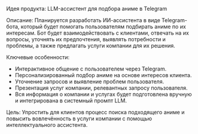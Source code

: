 Идея продукта: LLM-ассистент для подбора аниме в Telegram

Описание:
Планируется разработать ИИ-ассистента в виде Telegram-бота, который будет помогать пользователям подбирать аниме по их интересам. Бот будет взаимодействовать с клиентами, отвечать на их вопросы, уточнять их предпочтения, выявлять потребности и проблемы, а также предлагать услуги компании для их решения.

Ключевые особенности:
- Интерактивное общение с пользователем через Telegram.
- Персонализированный подбор аниме на основе интересов клиента.
- Уточнение запросов и выявление проблем пользователя.
- Презентация услуг компании, релевантных запросу пользователя.
- Вся информация о компании и услугах будет подготовлена вручную и интегрирована в системный промпт LLM.

Цель:
Упростить для клиентов процесс поиска подходящего аниме и повысить вовлечённость в услуги компании с помощью интеллектуального ассистента.
